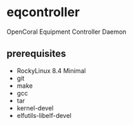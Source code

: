 # eqcontroller
OpenCoral Equipment Controller Daemon

## prerequisites
* RockyLinux 8.4 Minimal
* git
* make
* gcc
* tar
* kernel-devel
* elfutils-libelf-devel
